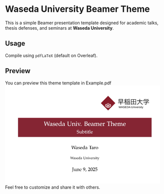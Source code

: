 # Waseda University Beamer Theme
This is a simple Beamer presentation template designed for academic talks, thesis defenses, and seminars at **Waseda University**.

## Usage
Compile using `pdfLaTeX` (default on Overleaf).

## Preview
You can preview this theme template in Example.pdf  
![Title Slide Preview](Preview.png)  
Feel free to customize and share it with others.  
